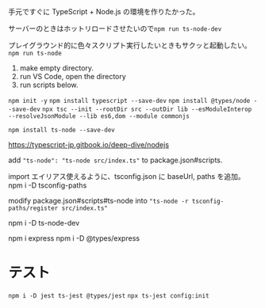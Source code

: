 手元ですぐに TypeScript + Node.js の環境を作りたかった。

サーバーのときはホットリロードさせたいので`npm run ts-node-dev`

プレイグラウンド的に色々スクリプト実行したいときもサクッと起動したい。`npm run ts-node`

1. make empty directory.
2. run VS Code, open the directory
3. run scripts below.

`npm init -y`
`npm install typescript --save-dev`
`npm install @types/node --save-dev`
`npx tsc --init --rootDir src --outDir lib --esModuleInterop --resolveJsonModule --lib es6,dom --module commonjs`

`npm install ts-node --save-dev`

https://typescript-jp.gitbook.io/deep-dive/nodejs

add `"ts-node": "ts-node src/index.ts"` to package.json#scripts.

import エイリアス使えるように、tsconfig.json に baseUrl, paths を追加。
npm i -D tsconfig-paths

modify package.json#scripts#ts-node into `"ts-node -r tsconfig-paths/register src/index.ts"`

npm i -D ts-node-dev

npm i express
npm i -D @types/express

# テスト

`npm i -D jest ts-jest @types/jest`
`npx ts-jest config:init`
